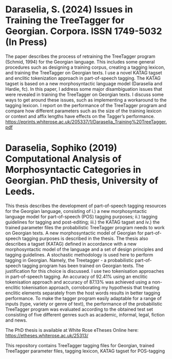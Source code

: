 # Daraselia, S. (2024) Issues in Training the TreeTagger for Georgian. Corpora. ISSN 1749-5032 (In Press) 

The paper describes the process of retraining the TreeTagger program (Schmid, 1994) for the Georgian language. This includes some general procedures such as designing a training corpus, creating a tagging lexicon, and training the TreeTagger on Georgian texts. I use a novel KATAG tagset and enclitic tokenization approach in part-of-speech tagging. The KATAG tagset is based on a new morphosyntactic language model (Daraselia and Hardie, fc). In this paper, I address some major disambiguation issues that were revealed in training the
TreeTagger on Georgian texts. I discuss some ways to get around these issues, such as implementing a workaround to the tagging lexicon. I report on the performance of the TreeTagger program and compare how different parameters such as the size of the training
lexicon or context and affix lengths have effects on the Tagger’s performance.
https://eprints.whiterose.ac.uk/205337/1/Daraselia_Training%20TreeTagger.pdf 



# Daraselia, Sophiko (2019) Computational Analysis of Morphosyntactic Categories in Georgian. PhD thesis, University of Leeds.

This thesis describes the development of part-of-speech tagging resources for the Georgian language, consisting of i.) a new morphosyntactic language model for part-of-speech (POS) tagging purposes; ii.) tagging guidelines for tagging and post-editing; iii.) the KATAG tagset and iv.) the trained parameter files the probabilistic TreeTagger program needs to work on Georgian texts. A new morphosyntactic model of Georgian for part-of-speech tagging purposes is described in the thesis. The thesis also describes a tagset (KATAG) defined in accordance with a new morphosyntactic model of the language and a set of design principles and tagging guidelines. A stochastic methodology is used here to perform tagging in Georgian. Namely, the Treetagger - a probabilistic part-of-speech tagging program has been trained on Georgian texts. The justification for this choice is discussed. I use two tokenisation approaches in part-of-speech tagging. An accuracy of 92.41% using an enclitic tokenisation approach and accuracy of 87.13% was achieved using a non-enclitic tokenisation approach, corroborating my hypothesis that treating enclitic elements separately from the host words results in better tagging performance. To make the tagger program easily adaptable for a range of inputs (type, variety or genre of text), the performance of the probabilistic TreeTagger program was evaluated according to the obtained test set consisting of five different genres such as academic, informal, legal, fiction and news.

The PhD thesis is available at White Rose eTheses Online here: https://etheses.whiterose.ac.uk/25313/ 

This repository contains TreeTagger tagging files for Georgian, trained TreeTagger parameter files, tagging lexicon, KATAG tagset for POS-tagging
